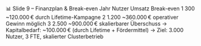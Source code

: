 📊 Slide 9 – Finanzplan & Break-even
Jahr	Nutzer	Umsatz	Break-even
1	300	~120.000 €	durch Lifetime-Kampagne
2	1.200	~360.000 €	operativer Gewinn möglich
3	2.500	~900.000 €	skalierbarer Überschuss
→ Kapitalbedarf: ~100.000 € (durch Lifetime + Fördermittel)
→ Ziel: 3.000 Nutzer, 3 FTE, skalierter Clusterbetrieb
